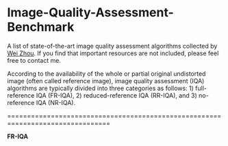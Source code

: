 # Image-Quality-Assessment-Benchmark
A list of state-of-the-art image quality assessment algorithms collected by [Wei Zhou](http://home.ustc.edu.cn/~weichou). If you find that important resources are not included, please feel free to contact me.


According to the availability of the whole or partial original undistorted image (often called reference image), image quality assessment (IQA) algorithms are typically divided into three categories as follows: 1) full-reference IQA (FR-IQA), 2) reduced-reference IQA (RR-IQA), and 3) no-reference IQA (NR-IQA).

================================================================================

**FR-IQA**
